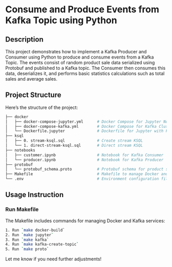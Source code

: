 # Consume and Produce Events from Kafka Topic using Python

## Description
This project demonstrates how to implement a Kafka Producer and Consumer using Python to produce and consume events from a Kafka Topic. The events consist of random product sale data serialized using Protobuf and published to a Kafka topic. The Consumer then consumes this data, deserializes it, and performs basic statistics calculations such as total sales and average sales.

## Project Structure
Here’s the structure of the project:
```bash
├── docker
│   ├── docker-compose-jupyter.yml      # Docker Compose for Jupyter Notebook
│   ├── docker-compose-kafka.yml        # Docker Compose for Kafka Cluster
│   └── Dockerfile.jupyter              # Dockerfile for Jupyter with Python dependencies
├── ksql
│   ├── 0. stream-ksql.sql              # Create stream KSQL
│   └── 1. direct-stream-ksql.sql       # Direct stream KSQL
├── notebooks
│   ├── customer.ipynb                  # Notebook for Kafka Consumer
│   └── producer.ipynb                  # Notebook for Kafka Producer
├── protobuf
│   └── protobuf_schema.proto           # Protobuf schema for product sale data
├── Makefile                            # Makefile to manage Docker and Kafka tasks
└── .env                                # Environment configuration file
```

## Usage Instruction

### Run Makefile
The Makefile includes commands for managing Docker and Kafka services:

```bash
1. Run `make docker-build`
2. Run `make jupyter`
3. Run `make kafka`
4. Run `make kafka-create-topic`
5. Run `make proto`
```

Let me know if you need further adjustments!